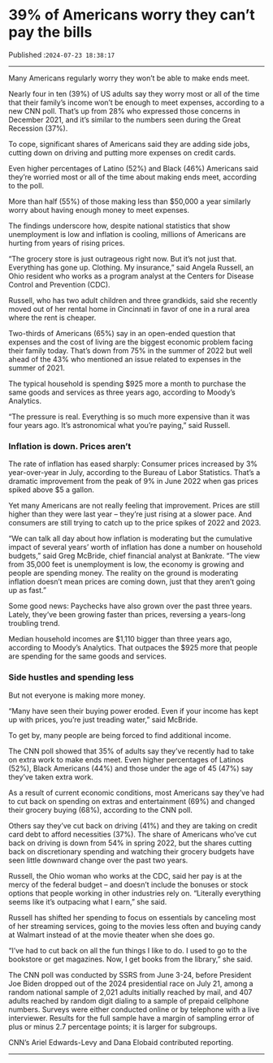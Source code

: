 # 39% of Americans worry they can’t pay the bills

Published :`2024-07-23 18:38:17`

---

Many Americans regularly worry they won’t be able to make ends meet.

Nearly four in ten (39%) of US adults say they worry most or all of the time that their family’s income won’t be enough to meet expenses, according to a new CNN poll. That’s up from 28% who expressed those concerns in December 2021, and it’s similar to the numbers seen during the Great Recession (37%).

To cope, significant shares of Americans said they are adding side jobs, cutting down on driving and putting more expenses on credit cards.

Even higher percentages of Latino (52%) and Black (46%) Americans said they’re worried most or all of the time about making ends meet, according to the poll.

More than half (55%) of those making less than $50,000 a year similarly worry about having enough money to meet expenses.

The findings underscore how, despite national statistics that show unemployment is low and inflation is cooling, millions of Americans are hurting from years of rising prices.

“The grocery store is just outrageous right now. But it’s not just that. Everything has gone up. Clothing. My insurance,” said Angela Russell, an Ohio resident who works as a program analyst at the Centers for Disease Control and Prevention (CDC).

Russell, who has two adult children and three grandkids, said she recently moved out of her rental home in Cincinnati in favor of one in a rural area where the rent is cheaper.

Two-thirds of Americans (65%) say in an open-ended question that expenses and the cost of living are the biggest economic problem facing their family today. That’s down from 75% in the summer of 2022 but well ahead of the 43% who mentioned an issue related to expenses in the summer of 2021.

The typical household is spending $925 more a month to purchase the same goods and services as three years ago, according to Moody’s Analytics.

“The pressure is real. Everything is so much more expensive than it was four years ago. It’s astronomical what you’re paying,” said Russell.

### Inflation is down. Prices aren’t

The rate of inflation has eased sharply: Consumer prices increased by 3% year-over-year in July, according to the Bureau of Labor Statistics. That’s a dramatic improvement from the peak of 9% in June 2022 when gas prices spiked above $5 a gallon.

Yet many Americans are not really feeling that improvement. Prices are still higher than they were last year – they’re just rising at a slower pace. And consumers are still trying to catch up to the price spikes of 2022 and 2023.

“We can talk all day about how inflation is moderating but the cumulative impact of several years’ worth of inflation has done a number on household budgets,” said Greg McBride, chief financial analyst at Bankrate. “The view from 35,000 feet is unemployment is low, the economy is growing and people are spending money. The reality on the ground is moderating inflation doesn’t mean prices are coming down, just that they aren’t going up as fast.”

Some good news: Paychecks have also grown over the past three years. Lately, they’ve been growing faster than prices, reversing a years-long troubling trend.

Median household incomes are $1,110 bigger than three years ago, according to Moody’s Analytics. That outpaces the $925 more that people are spending for the same goods and services.

### Side hustles and spending less

But not everyone is making more money.

“Many have seen their buying power eroded. Even if your income has kept up with prices, you’re just treading water,” said McBride.

To get by, many people are being forced to find additional income.

The CNN poll showed that 35% of adults say they’ve recently had to take on extra work to make ends meet. Even higher percentages of Latinos (52%), Black Americans (44%) and those under the age of 45 (47%) say they’ve taken extra work.

As a result of current economic conditions, most Americans say they’ve had to cut back on spending on extras and entertainment (69%) and changed their grocery buying (68%), according to the CNN poll.

Others say they’ve cut back on driving (41%) and they are taking on credit card debt to afford necessities (37%). The share of Americans who’ve cut back on driving is down from 54% in spring 2022, but the shares cutting back on discretionary spending and watching their grocery budgets have seen little downward change over the past two years.

Russell, the Ohio woman who works at the CDC, said her pay is at the mercy of the federal budget – and doesn’t include the bonuses or stock options that people working in other industries rely on. “Literally everything seems like it’s outpacing what I earn,” she said.

Russell has shifted her spending to focus on essentials by canceling most of her streaming services, going to the movies less often and buying candy at Walmart instead of at the movie theater when she does go.

“I’ve had to cut back on all the fun things I like to do. I used to go to the bookstore or get magazines. Now, I get books from the library,” she said.

The CNN poll was conducted by SSRS from June 3-24, before President Joe Biden dropped out of the 2024 presidential race on July 21, among a random national sample of 2,021 adults initially reached by mail, and 407 adults reached by random digit dialing to a sample of prepaid cellphone numbers. Surveys were either conducted online or by telephone with a live interviewer. Results for the full sample have a margin of sampling error of plus or minus 2.7 percentage points; it is larger for subgroups.

CNN’s Ariel Edwards-Levy and Dana Elobaid contributed reporting.

---

